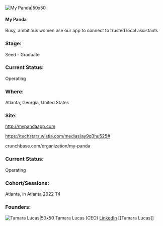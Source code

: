 

![My Panda|50x50](https://apimg.techstars.com/profiles/1665674494850_357532.png)

#### My Panda
Busy, ambitious women use our app to connect to trusted local assistants

### Stage: 
Seed - Graduate 

### Current Status: 
Operating

### Where:
Atlanta, Georgia, United States

### Site:
http://mypandaapp.com

https://techstars.wistia.com/medias/ay9q3hu525#

crunchbase.com/organization/my-panda

### Current Status: 
Operating

### Cohort/Sessions: 
Atlanta, in Atlanta 2022 T4

### Founders: 

![Tamara Lucas|50x50](https://www.f6s.com/content-resource/profiles/3078807_th2.jpg) Tamara Lucas (CEO) [LinkedIn](https://linkedin.com/in/tamara-vrooman-lucas-094a089) [[Tamara Lucas]]


